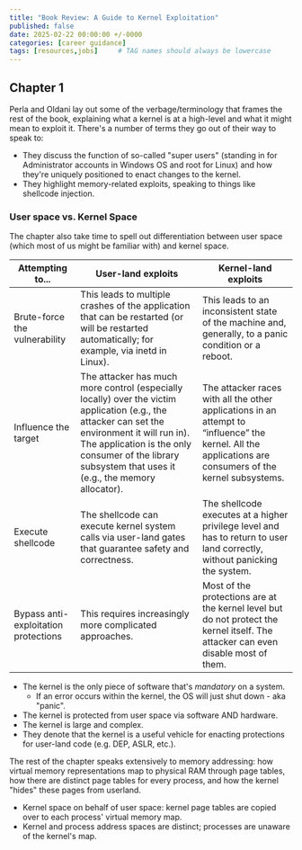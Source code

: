 ```yaml
---
title: "Book Review: A Guide to Kernel Exploitation"
published: false
date: 2025-02-22 00:00:00 +/-0000
categories: [career guidance]
tags: [resources,jobs]     # TAG names should always be lowercase
---
```


## Chapter 1

Perla and Oldani lay out some of the verbage/terminology that frames the rest of the book, explaining what a kernel is at a high-level and what it might mean to exploit it. There's a number of terms they go out of their way to speak to:

* They discuss the function of so-called "super users" (standing in for Administrator accounts in Windows OS and root for Linux) and how they're uniquely positioned to enact changes to the kernel.
* They highlight memory-related exploits, speaking to things like shellcode injection.

### User space vs. Kernel Space

The chapter also take time to spell out differentiation between user space (which most of us might be familiar with) and kernel space.

|Attempting to...|User-land exploits|Kernel-land exploits|
|-|-|-|
|Brute-force the vulnerability|This leads to multiple crashes of the application that can be restarted (or will be restarted automatically; for example, via inetd in Linux).|This leads to an inconsistent state of the machine and, generally, to a panic condition or a reboot.|
|Influence the target|The attacker has much more control (especially locally) over the victim application (e.g., the attacker can set the environment it will run in). The application is the only consumer of the library subsystem that uses it (e.g., the memory allocator).|The attacker races with all the other applications in an attempt to “influence” the kernel. All the applications are consumers of the kernel subsystems.|
|Execute shellcode|The shellcode can execute kernel system calls via user-land gates that guarantee safety and correctness.|The shellcode executes at a higher privilege level and has to return to user land correctly, without panicking the system.|
|Bypass anti-exploitation protections|This requires increasingly more complicated approaches.|Most of the protections are at the kernel level but do not protect the kernel itself. The attacker can even disable most of them.|

* The kernel is the only piece of software that's *mandatory* on a system.
  * If an error occurs within the kernel, the OS will just shut down - aka "panic".
* The kernel is protected from user space via software AND hardware.
* The kernel is large and complex.
* They denote that the kernel is a useful vehicle for enacting protections for user-land code (e.g. DEP, ASLR, etc.).

The rest of the chapter speaks extensively to memory addressing: how virtual memory representations map to physical RAM through page tables, how there are distinct page tables for every process, and how the kernel "hides" these pages from userland. 

* Kernel space on behalf of user space: kernel page tables are copied over to each process' virtual memory map.
* Kernel and process address spaces are distinct; processes are unaware of the kernel's map.

